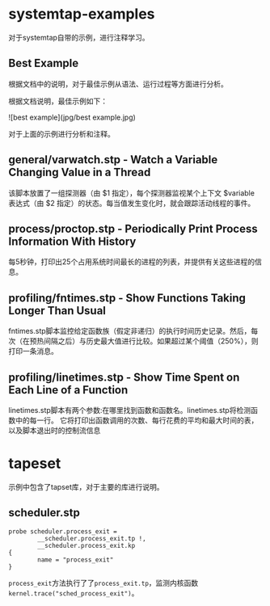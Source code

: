 # systemtap-examples
对于systemtap自带的示例，进行注释学习。



## Best Example

根据文档中的说明，对于最佳示例从语法、运行过程等方面进行分析。

根据文档说明，最佳示例如下：

![best example](jpg/best example.jpg)

对于上面的示例进行分析和注释。

## general/varwatch.stp - Watch a Variable Changing Value in a Thread

该脚本放置了一组探测器（由 $1 指定），每个探测器监视某个上下文 $variable 表达式（由 $2 指定）的状态。每当值发生变化时，就会跟踪活动线程的事件。


## process/proctop.stp - Periodically Print Process Information With History

每5秒钟，打印出25个占用系统时间最长的进程的列表，并提供有关这些进程的信息。


## profiling/fntimes.stp - Show Functions Taking Longer Than Usual

fntimes.stp脚本监控给定函数族（假定非递归）的执行时间历史记录。然后，每次（在预热间隔之后）与历史最大值进行比较。如果超过某个阈值（250%），则打印一条消息。

## profiling/linetimes.stp - Show Time Spent on Each Line of a Function
linetimes.stp脚本有两个参数:在哪里找到函数和函数名。linetimes.stp将检测函数中的每一行。
它将打印出函数调用的次数、每行花费的平均和最大时间的表，以及脚本退出时的控制流信息


# tapeset
示例中包含了tapset库，对于主要的库进行说明。

## scheduler.stp

```
probe scheduler.process_exit =
        __scheduler.process_exit.tp !,
        __scheduler.process_exit.kp
{
        name = "process_exit"
}
```

`process_exit`方法执行了了`process_exit.tp`，监测内核函数`kernel.trace("sched_process_exit")`。








